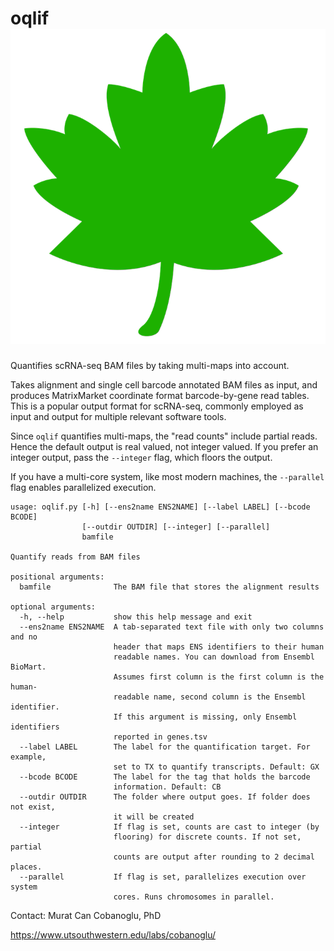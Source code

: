 # oqlif ![leaf](leaf.png)
Quantifies scRNA-seq BAM files by taking multi-maps into account.

Takes alignment and single cell barcode annotated BAM files as input, 
and produces MatrixMarket coordinate format barcode-by-gene read tables.
This is a popular output format for scRNA-seq, commonly employed as input
and output for multiple relevant software tools. 

Since `oqlif` quantifies multi-maps, the "read counts" include partial reads.
Hence the default output is real valued, not integer valued. If you prefer
an integer output, pass the `--integer` flag, which floors the output. 

If you have a multi-core system, like most modern machines, the `--parallel`
flag enables parallelized execution. 

    usage: oqlif.py [-h] [--ens2name ENS2NAME] [--label LABEL] [--bcode BCODE]
                    [--outdir OUTDIR] [--integer] [--parallel]
                    bamfile

    Quantify reads from BAM files

    positional arguments:
      bamfile              The BAM file that stores the alignment results

    optional arguments:
      -h, --help           show this help message and exit
      --ens2name ENS2NAME  A tab-separated text file with only two columns and no
                           header that maps ENS identifiers to their human
                           readable names. You can download from Ensembl BioMart.
                           Assumes first column is the first column is the human-
                           readable name, second column is the Ensembl identifier.
                           If this argument is missing, only Ensembl identifiers
                           reported in genes.tsv
      --label LABEL        The label for the quantification target. For example,
                           set to TX to quantify transcripts. Default: GX
      --bcode BCODE        The label for the tag that holds the barcode
                           information. Default: CB
      --outdir OUTDIR      The folder where output goes. If folder does not exist,
                           it will be created
      --integer            If flag is set, counts are cast to integer (by
                           flooring) for discrete counts. If not set, partial
                           counts are output after rounding to 2 decimal places.
      --parallel           If flag is set, parallelizes execution over system
                           cores. Runs chromosomes in parallel.
                           


Contact: Murat Can Cobanoglu, PhD

https://www.utsouthwestern.edu/labs/cobanoglu/
